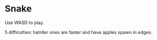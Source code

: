 # Snake

Use WASD to play.

5 difficulties: hatrder ones are faster and have apples spawn in edges.
